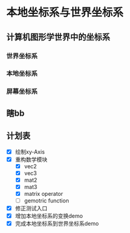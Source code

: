 # 本地坐标系与世界坐标系

## 计算机图形学世界中的坐标系

### 世界坐标系

### 本地坐标系

### 屏幕坐标系

## 瞎bb



## 计划表
- [x] 绘制xy-Axis
- [x] 重构数学模块
  - [x] vec2
  - [x] vec3
  - [x] mat2
  - [x] mat3
  - [x] matrix operator
  - [ ] gemotric function
- [x] 修正测试入口
- [x] 增加本地坐标系的变换demo
- [x] 完成本地坐标系到世界坐标系demo
